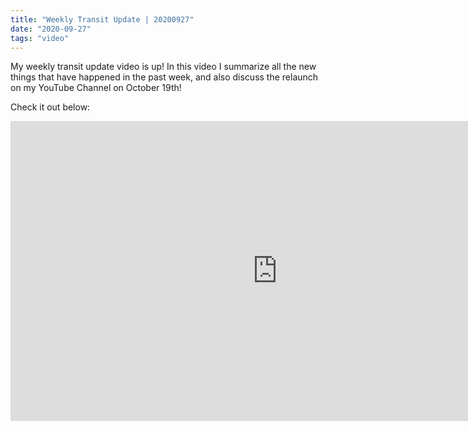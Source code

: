 ```yaml
---
title: "Weekly Transit Update | 20200927"
date: "2020-09-27"
tags: "video"
---
```


My weekly transit update video is up! In this video I summarize all the new things that have happened in the past week, and also discuss the relaunch on my YouTube Channel on October 19th!

Check it out below: 

<iframe width="854" height="480" src="https://www.youtube.com/embed/zYb8CYuY5yM" frameborder="0" allow="accelerometer; autoplay; clipboard-write; encrypted-media; gyroscope; picture-in-picture" allowfullscreen></iframe>
